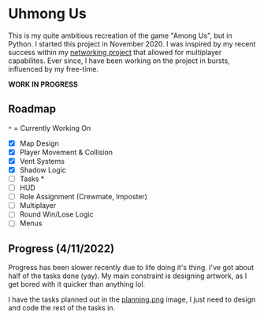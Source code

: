# Uhmong Us

This is my quite ambitious recreation of the game "Among Us", but in Python. 
I started this project in November 2020. 
I was inspired by my recent success within my [networking project](https://github.com/Lance-Easley/Networking) that allowed for multiplayer capabilites.
Ever since, I have been working on the project in bursts, influenced by my free-time.

**WORK IN PROGRESS**

## Roadmap

`*` = Currently Working On

- [x] Map Design
- [x] Player Movement & Collision
- [x] Vent Systems
- [x] Shadow Logic
- [ ] Tasks *
- [ ] HUD
- [ ] Role Assignment (Crewmate, Imposter)
- [ ] Multiplayer
- [ ] Round Win/Lose Logic
- [ ] Menus

## Progress (4/11/2022)

Progress has been slower recently due to life doing it's thing. I've got about half of the tasks done (yay). My main constraint is designing artwork, as I get bored with it quicker than anything lol.

I have the tasks planned out in the [planning.png](https://github.com/Lance-Easley/Uhmong-Us/blob/main/images/planning.png) image, I just need to design and code the rest of the tasks in.
